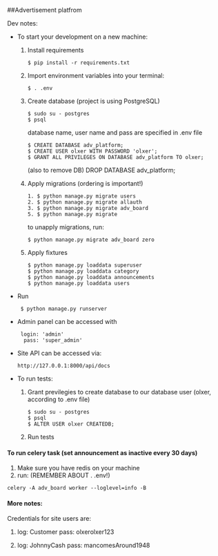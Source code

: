 ##Advertisement platfrom

Dev notes: 
    
- To start your development on a new machine:
   1. Install requirements
       ~~~
       $ pip install -r requirements.txt
       ~~~
   2. Import environment variables into your terminal:
      ~~~
      $ . .env
      ~~~
   3. Create database (project is using PostgreSQL)
       ~~~
       $ sudo su - postgres
       $ psql
       ~~~
       database name, user name and pass are specified in
       .env file
       ~~~
       $ CREATE DATABASE adv_platform; 
       $ CREATE USER olxer WITH PASSWORD 'olxer';
       $ GRANT ALL PRIVILEGES ON DATABASE adv_platform TO olxer;
       ~~~
       (also to remove DB)
       DROP DATABASE adv_platform;
       
   4. Apply migrations (ordering is important!)
       ~~~
       1. $ python manage.py migrate users
       2. $ python manage.py migrate allauth
       3. $ python manage.py migrate adv_board
       5. $ python manage.py migrate 
       ~~~
       to unapply migrations, run:
       ~~~
       $ python manage.py migrate adv_board zero
       ~~~
       
   5. Apply fixtures
       ~~~
       $ python manage.py loaddata superuser
       $ python manage.py loaddata category
       $ python manage.py loaddata announcements
       $ python manage.py loaddata users
       ~~~
- Run

   ~~~     
    $ python manage.py runserver
   ~~~
- Admin panel can be accessed with 

   ~~~
    login: 'admin' 
     pass: 'super_admin'
   ~~~
- Site API can be accessed via:
    ~~~
    http://127.0.0.1:8000/api/docs
    ~~~
- To run tests:
    1. Grant previlegies to create database to our 
    database user (olxer, according to .env file)
        ~~~
        $ sudo su - postgres
        $ psql
        $ ALTER USER olxer CREATEDB;
        ~~~
    2. Run tests
    
#### To run celery task (set announcement as inactive every 30 days)

1. Make sure you have redis on your machine
2. run:
(REMEMBER ABOUT . .env!)
 ~~~
 celery -A adv_board worker --loglevel=info -B
 ~~~

#### More notes:

Credentials for site users are:

1. log: Customer
  pass: olxerolxer123
   
2. log: JohnnyCash
  pass: mancomesAround1948
